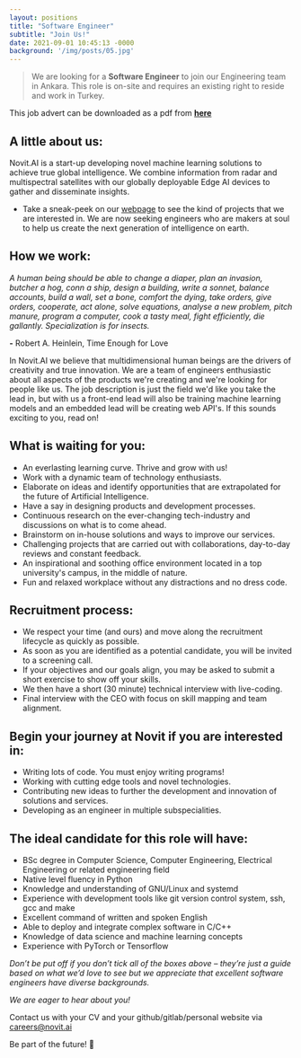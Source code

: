 ```yaml
---
layout: positions
title: "Software Engineer"
subtitle: "Join Us!"
date: 2021-09-01 10:45:13 -0000
background: '/img/posts/05.jpg'
---
```


> We are looking for a **Software Engineer** to join our Engineering team in Ankara. This role is on-site and requires an existing right to reside and work in Turkey.

This job advert can be downloaded as a pdf from [**here**](https://cloud.novit.ai/index.php/s/74gMEsWDcJsj8oW)

## A little about us:
Novit.AI is a start-up developing novel machine learning solutions to achieve true global intelligence. We combine information from radar and multispectral satellites with our globally deployable Edge AI devices to gather and disseminate insights.
* Take a sneak-peek on our [webpage](https://novit.ai) to see the kind of projects that we are interested in.
We are now seeking engineers who are makers at soul to help us create the next generation of intelligence on earth.

## How we work:
*A human being should be able to change a diaper, plan an invasion, butcher a hog, conn a ship, design a building, write a sonnet, balance accounts, build a wall, set a bone, comfort the dying, take orders, give orders, cooperate, act alone, solve equations, analyse a new problem, pitch manure, program a computer, cook a tasty meal, fight efficiently, die gallantly. Specialization is for insects.*

 **-** Robert A. Heinlein, Time Enough for Love

In Novit.AI we believe that multidimensional human beings are the drivers of creativity and true innovation. We are a team of engineers enthusiastic about all aspects of the products we're creating and we're looking for people like us. The job description is just the field we'd like you take the lead in, but with us a front-end lead will also be training machine learning models and an embedded lead will be creating web API's. If this sounds exciting to you, read on!

## What is waiting for you:
* An everlasting learning curve. Thrive and grow with us!
* Work with a dynamic team of technology enthusiasts.
* Elaborate on ideas and identify opportunities that are extrapolated for the future of Artificial Intelligence.
* Have a say in designing products and development processes.
* Continuous research on the ever-changing tech-industry and discussions on what is to come ahead.
* Brainstorm on in-house solutions and ways to improve our services.
* Challenging projects that are carried out with collaborations, day-to-day reviews and constant feedback.
* An inspirational and soothing office environment located in a top university's campus, in the middle of nature.
* Fun and relaxed workplace without any distractions and no dress code.

## Recruitment process:
* We respect your time (and ours) and move along the recruitment lifecycle as quickly as possible.
* As soon as you are identified as a potential candidate, you will be invited to a screening call.
* If your objectives and our goals align, you may be asked to submit a short exercise to show off your skills.
* We then have a short (30 minute) technical interview with live-coding.
* Final interview with the CEO with focus on skill mapping and team alignment.

## Begin your journey at Novit if you are interested in:
* Writing lots of code. You must enjoy writing programs!
* Working with cutting edge tools and novel technologies.
* Contributing new ideas to further the development and innovation of solutions and services.
* Developing as an engineer in multiple subspecialities.

## The ideal candidate for this role will have:
* BSc degree in Computer Science, Computer Engineering, Electrical Engineering or related engineering field
* Native level fluency in Python
* Knowledge and understanding of GNU/Linux and systemd
* Experience with development tools like git version control system, ssh, gcc and make
* Excellent command of written and spoken English
* Able to deploy and integrate complex software in C/C++
* Knowledge of data science and machine learning concepts
* Experience with PyTorch or Tensorflow

*Don’t be put off if you don’t tick all of the boxes above – they’re just a guide based on what we’d love to see but we appreciate that excellent software engineers have diverse backgrounds.*

*We are eager to hear about you!*

Contact us with your CV and your github/gitlab/personal website via careers@novit.ai

Be part of the future! 🚀
